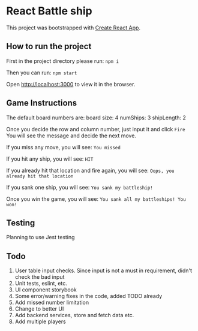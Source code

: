 # React Battle ship
This project was bootstrapped with [Create React App](https://github.com/facebook/create-react-app).

## How to run the project

First in the project directory please run:
`npm i`

Then you can run:
`npm start`

Open [http://localhost:3000](http://localhost:3000) to view it in the browser.

## Game Instructions
The default board numbers are:
  board size: 4
  numShips: 3
  shipLength: 2

Once you decide the row and column number, just input it and click `Fire`
You will see the message and decide the next move.

If you miss any move, you will see:
`You missed`

If you hit any ship, you will see:
`HIT`

If you already hit that location and fire again, you will see:
`Oops, you already hit that location`

If you sank one ship, you will see:
`You sank my battleship!`

Once you win the game, you will see:
`You sank all my battleships! You won!`

## Testing
Planning to use Jest testing

## Todo
1. User table input checks. Since input is not a must in requirement, didn't check the bad input
2. Unit tests, eslint, etc.
3. UI component storybook
4. Some error/warning fixes in the code, added TODO already
5. Add missed number limitation
6. Change to better UI
7. Add backend services, store and fetch data etc.
8. Add multiple players